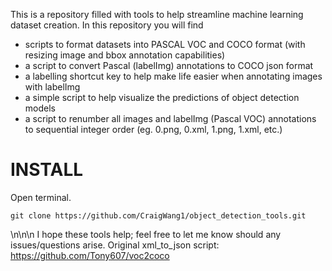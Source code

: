This is a repository filled with tools to help streamline machine learning dataset creation.
In this repository you will find
- scripts to format datasets into PASCAL VOC and COCO format (with resizing image and bbox annotation capabilities)
- a script to convert Pascal (labelImg) annotations to COCO json format
- a labelling shortcut key to help make life easier when annotating images with labelImg
- a simple script to help visualize the predictions of object detection models
- a script to renumber all images and labelImg (Pascal VOC) annotations to sequential integer order (eg. 0.png, 0.xml, 1.png, 1.xml, etc.)

# **INSTALL**
Open terminal.

`git clone https://github.com/CraigWang1/object_detection_tools.git`

\n\n\n
I hope these tools help; feel free to let me know should any issues/questions arise.
Original xml_to_json script: https://github.com/Tony607/voc2coco
